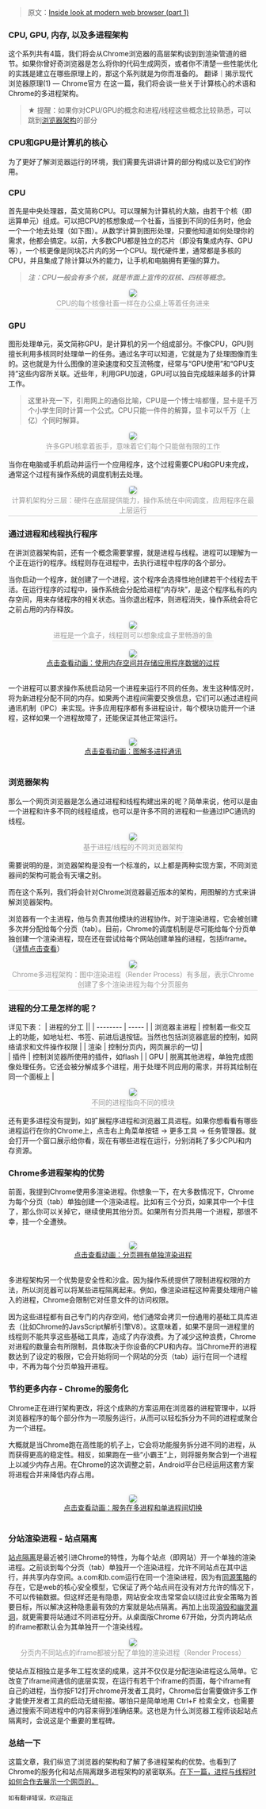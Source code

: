 > 原文：[Inside look at modern web browser (part 1)](https://developers.google.com/web/updates/2018/09/inside-browser-part1)

### CPU, GPU, 内存, 以及多进程架构
这个系列共有4篇，我们将会从Chrome浏览器的高层架构谈到到渲染管道的细节。如果你曾好奇浏览器是怎么将你的代码生成网页，或者你不清楚一些性能优化的实践是建立在哪些原理上的，那这个系列就是为你而准备的。
翻译｜揭示现代浏览器原理(1) — Chrome官方
在这一篇，我们将会谈一些关于计算核心的术语和Chrome的多进程架构。

> ★ 提醒：如果你对CPU/GPU的概念和进程/线程这些概念比较熟悉，可以跳到[浏览器架构](#浏览器架构)的部分

### CPU和GPU是计算机的核心
为了更好了解浏览器运行的环境，我们需要先讲讲计算的部分构成以及它们的作用。

### CPU
首先是中央处理器，英文简称CPU。可以理解为计算机的大脑，由若干个核（即运算单元）组成。可以把CPU的核想象成一个社畜，当接到不同的任务时，他会一个一个地去处理（如下图）。从数学计算到图形处理，只要他知道如何处理你的需求，他都会搞定。以前，大多数CPU都是独立的芯片（即没有集成内存、GPU等），一个核更像是同块芯片内的另一个CPU。现代硬件里，通常都是多核的CPU，并且集成了除计算以外的能力，让手机和电脑拥有更强的算力。
> *注：CPU一般会有多个核，就是市面上宣传的双核、四核等概念。*

<center>
    <img style="border-radius: 0.3125em;
    box-shadow: 0 2px 4px 0 rgba(34,36,38,.12),0 2px 10px 0 rgba(34,36,38,.08);" 
    src="//p3-juejin.byteimg.com/tos-cn-i-k3u1fbpfcp/cf5eb0aa84e447cd943656672444e8fa~tplv-k3u1fbpfcp-zoom-1.image">
    <br>
    <div style="color:orange; border-bottom: 1px solid #d9d9d9;
    display: inline-block;
    color: #999;
    padding: 2px;">CPU的每个核像社畜一样在办公桌上等着任务进来</div>
</center>

### GPU
图形处理单元，英文简称GPU，是计算机的另一个组成部分。不像CPU，GPU则擅长利用多核同时处理单一的任务。通过名字可以知道，它就是为了处理图像而生的。这也就是为什么图像的渲染速度和交互流畅度，经常与“GPU使用”和“GPU支持”这些内容所关联。近些年，利用GPU加速，GPU可以独自完成越来越多的计算工作。

> 这里补充一下，引用网上的通俗比喻，CPU是一个博士啥都懂，显卡是千万个小学生同时计算一个公式。CPU只能一件件的解算，显卡可以千万（上亿）个同时解算。

<center>
    <img style="border-radius: 0.3125em;
    box-shadow: 0 2px 4px 0 rgba(34,36,38,.12),0 2px 10px 0 rgba(34,36,38,.08);" 
    src="//p3-juejin.byteimg.com/tos-cn-i-k3u1fbpfcp/f66c098a9ca3470aba449c137758034c~tplv-k3u1fbpfcp-zoom-1.image">
    <br>
    <div style="color:orange; border-bottom: 1px solid #d9d9d9;
    display: inline-block;
    color: #999;
    padding: 2px;">许多GPU核拿着扳手，意味着它们每个只能做有限的工作</div>
</center>

当你在电脑或手机启动并运行一个应用程序，这个过程需要CPU和GPU来完成，通常这个过程有操作系统的调度机制去处理。

<center>
    <img style="border-radius: 0.3125em;
    box-shadow: 0 2px 4px 0 rgba(34,36,38,.12),0 2px 10px 0 rgba(34,36,38,.08);" 
    src="//p3-juejin.byteimg.com/tos-cn-i-k3u1fbpfcp/2310bc85e4f34216be8b588e3a140fed~tplv-k3u1fbpfcp-zoom-1.image">
    <br>
    <div style="color:orange; border-bottom: 1px solid #d9d9d9;
    display: inline-block;
    color: #999;
    padding: 2px;">计算机架构分三层：硬件在底层提供能力，操作系统在中间调度，应用程序在最上层运行</div>
</center>

### 通过进程和线程执行程序
在讲浏览器架构前，还有一个概念需要掌握，就是进程与线程。进程可以理解为一个正在运行的程序。线程则存在进程中，去执行进程中程序的各个部分。

当你启动一个程序，就创建了一个进程，这个程序会选择性地创建若干个线程去干活。在运行程序的过程中，操作系统会分配给进程“内存块”，是这个程序私有的内存空间，用来存储程序的相关状态。当你退出程序，则进程消失，操作系统会将它之前占用的内存释放。

<center>
    <img style="border-radius: 0.3125em;
    box-shadow: 0 2px 4px 0 rgba(34,36,38,.12),0 2px 10px 0 rgba(34,36,38,.08);" 
    src="//p3-juejin.byteimg.com/tos-cn-i-k3u1fbpfcp/2616113a72a74c7abab606bb73d437df~tplv-k3u1fbpfcp-zoom-1.image">
    <br>
    <div style="color:orange; border-bottom: 1px solid #d9d9d9;
    display: inline-block;
    color: #999;
    padding: 2px;">进程是一个盒子，线程则可以想象成盒子里畅游的鱼</div>
</center>

<center>
    <br>
    <img style="border-radius: 0.3125em;
    box-shadow: 0 2px 4px 0 rgba(34,36,38,.12),0 2px 10px 0 rgba(34,36,38,.08);" 
    src="//p3-juejin.byteimg.com/tos-cn-i-k3u1fbpfcp/7b4ce278fc364d2597965023128a8954~tplv-k3u1fbpfcp-zoom-1.image">
    <br>
    <a style="text-decoration: underline;" href="https://developers.google.com/web/updates/images/inside-browser/part1/memory.svg">点击查看动画：使用内存空间并存储应用程序数据的过程</a>
    <br>
    <br>
</center>

一个进程可以要求操作系统启动另一个进程来运行不同的任务。发生这种情况时，将为新进程分配不同的内存。如果两个进程间需要交换信息，它们可以通过进程间通讯机制（IPC）来实现。许多应用程序都有多进程设计，每个模块功能开一个进程，这样如果一个进程故障了，还能保证其他正常运行。

<center>
    <br>
    <img style="border-radius: 0.3125em;
    box-shadow: 0 2px 4px 0 rgba(34,36,38,.12),0 2px 10px 0 rgba(34,36,38,.08);" 
    src="//p3-juejin.byteimg.com/tos-cn-i-k3u1fbpfcp/0daccd195126402ba419c04807f358a6~tplv-k3u1fbpfcp-zoom-1.image">
    <br>
    <a style="text-decoration: underline;" href="https://developers.google.com/web/updates/images/inside-browser/part1/workerprocess.svg">点击查看动画：图解多进程通讯</a>
    <br>
    <br>
</center>

### 浏览器架构
那么一个网页浏览器是怎么通过进程和线程构建出来的呢？简单来说，他可以是由一个进程和许多不同的线程组成，也可以是许多不同的进程和一些通过IPC通讯的线程。

<center>
    <img style="border-radius: 0.3125em;
    box-shadow: 0 2px 4px 0 rgba(34,36,38,.12),0 2px 10px 0 rgba(34,36,38,.08);" 
    src="//p3-juejin.byteimg.com/tos-cn-i-k3u1fbpfcp/c32de28b456f496794ad213bd2c06b16~tplv-k3u1fbpfcp-zoom-1.image">
    <br>
    <div style="color:orange; border-bottom: 1px solid #d9d9d9;
    display: inline-block;
    color: #999;
    padding: 2px;">基于进程/线程的不同浏览器架构</div>
</center>

需要说明的是，浏览器架构是没有一个标准的，以上都是两种实现方案，不同浏览器间的架构可能会有天壤之别。

而在这个系列，我们将会针对Chrome浏览器最近版本的架构，用图解的方式来讲解浏览器架构。

浏览器有一个主进程，他与负责其他模块的进程协作。对于渲染进程，它会被创建多次并分配给每个分页（tab）。目前，Chrome的调度机制是尽可能给每个分页单独创建一个渲染进程，现在还在尝试给每个网站创建单独的进程，包括iframe。（[详情点击查看](https://developers.google.com/web/updates/2018/09/inside-browser-part1#site-isolation)）

<center>
    <img style="border-radius: 0.3125em;
    box-shadow: 0 2px 4px 0 rgba(34,36,38,.12),0 2px 10px 0 rgba(34,36,38,.08);" 
    src="//p3-juejin.byteimg.com/tos-cn-i-k3u1fbpfcp/6f8b168d67d44762874847804221f312~tplv-k3u1fbpfcp-zoom-1.image">
    <br>
    <div style="color:orange; border-bottom: 1px solid #d9d9d9;
    display: inline-block;
    color: #999;
    padding: 2px;">Chrome多进程架构：图中渲染进程（Render Process）有多层，表示Chrome创建了多个渲染进程为每个分页服务</div>
</center>

### 进程的分工是怎样的呢？
详见下表：
| 进程的分工  ||
| --------   | -----  | 
| 浏览器主进程 | 控制着一些交互上的功能，如地址栏、书签、前进后退按钮。当然也包括浏览器底层的控制，如网络请求和文件操作权限  |
| 渲染        |   控制分页内，网页展示的一切   |  
| 插件        |    控制浏览器所使用的插件，如flash    | 
| GPU        |    脱离其他进程，单独完成图像处理任务。它还会被分解成多个进程，用于处理不同应用的需求，并将其绘制在同一个面板上   | 

<center>
    <img style="border-radius: 0.3125em;
    box-shadow: 0 2px 4px 0 rgba(34,36,38,.12),0 2px 10px 0 rgba(34,36,38,.08);" 
    src="//p3-juejin.byteimg.com/tos-cn-i-k3u1fbpfcp/3b994078af314cebb004bc7009c9320c~tplv-k3u1fbpfcp-zoom-1.image">
    <br>
    <div style="color:orange; border-bottom: 1px solid #d9d9d9;
    display: inline-block;
    color: #999;
    padding: 2px;">不同的进程指向不同的模块</div>
</center>

还有更多进程没有提到，如扩展程序进程和浏览器工具进程。如果你想看看有哪些进程运行在你的Chrome上，点击右上角菜单按钮 -> 更多工具 -> 任务管理器。就会打开一个窗口展示给你看，现在有哪些进程在运行，分别消耗了多少CPU和内存资源。

### Chrome多进程架构的优势
前面，我提到Chrome使用多渲染进程。你想象一下，在大多数情况下，Chrome为每个分页（tab）单独创建一个渲染进程。比如有三个分页，如果其中一个卡住了，那么你可以关掉它，继续使用其他分页。如果所有分页共用一个进程，那很不幸，挂一个全遭殃。

<center>
    <br>
    <img style="border-radius: 0.3125em;
    box-shadow: 0 2px 4px 0 rgba(34,36,38,.12),0 2px 10px 0 rgba(34,36,38,.08);" 
    src="//p3-juejin.byteimg.com/tos-cn-i-k3u1fbpfcp/d94a8565d03f4c49beff62480b714213~tplv-k3u1fbpfcp-zoom-1.image">
    <br>
    <a style="text-decoration: underline;" href="https://developers.google.com/web/updates/images/inside-browser/part1/tabs.svg">点击查看动画：分页拥有单独渲染进程</a>
    <br>
    <br>
</center>

多进程架构另一个优势是安全性和沙盒。因为操作系统提供了限制进程权限的方法，所以浏览器可以将某些进程隔离起来。例如，像渲染进程这种需要处理用户输入的进程，Chrome会限制它对任意文件的访问权限。

因为这些进程都有自己专门的内存空间，他们通常会拷贝一份通用的基础工具库进去（比如Chrome的JavsScript解析引擎V8）。这意味着，如果不是同一进程里的线程则不能共享这些基础工具库，造成了内存浪费。为了减少这种浪费，Chrome对进程的数量会有所限制，具体取决于你设备的CPU和内存。当Chrome开的进程数达到了设定的极限，它会开始将同一个网站的分页（tab）运行在同一个进程中，不再为每个分页单独开进程。

### 节约更多内存 - Chrome的服务化
Chrome正在进行架构更改，将这个成熟的方案运用在浏览器的进程管理中，以将浏览器程序的每个部分作为一项服务运行，从而可以轻松拆分为不同的进程或聚合为一个进程。

大概就是当Chrome跑在高性能的机子上，它会将功能服务拆分进不同的进程，从而获得更高的稳定性。相反，如果跑在一些“小霸王”上，则将服务聚合到一个进程上以减少内存占用。在Chrome的这次调整之前，Android平台已经运用这套方案将进程合并来降低内存占用。

<center>
    <br>
    <img style="border-radius: 0.3125em;
    box-shadow: 0 2px 4px 0 rgba(34,36,38,.12),0 2px 10px 0 rgba(34,36,38,.08);" 
    src="//p3-juejin.byteimg.com/tos-cn-i-k3u1fbpfcp/89b2c559625f48c686b10255e94c13b8~tplv-k3u1fbpfcp-zoom-1.image">
    <br>
    <a style="text-decoration: underline;" href="https://developers.google.com/web/updates/images/inside-browser/part1/servicfication.svg">点击查看动画：服务在多进程和单进程间切换</a>
    <br>
    <br>
</center>

### 分站渲染进程 - 站点隔离
[站点隔离](https://developers.google.com/web/updates/2018/07/site-isolation)是最近被引进Chrome的特性，为每个站点（即网站）开一个单独的渲染进程。之前谈到每个分页（tab）单独开一个渲染进程，允许不同站点在其中运行，并共享内存空间。a.com和b.com运行在同一个渲染进程，因为有[同源策略](https://developer.mozilla.org/en-US/docs/Web/Security/Same-origin_policy)的存在，它是web的核心安全模型，它保证了两个站点间在没有对方允许的情况下，不可以传输数据。但这样还是有隐患，网站安全攻击常常会以绕过此安全策略为首要目标，所以解决这种隐患最有效的方案就是站点隔离。再加上出现[溶毁和幽灵漏洞](https://developers.google.com/web/updates/2018/02/meltdown-spectre)，就更需要将站通过不同进程分开。从桌面版Chrome 67开始，分页内跨站点的iframe都默认会为其单独开一个渲染线程。

<center>
    <img style="border-radius: 0.3125em;
    box-shadow: 0 2px 4px 0 rgba(34,36,38,.12),0 2px 10px 0 rgba(34,36,38,.08);" 
    src="//p3-juejin.byteimg.com/tos-cn-i-k3u1fbpfcp/acccb4cd0d404df9bdde070566c28f24~tplv-k3u1fbpfcp-zoom-1.image">
    <br>
    <div style="color:orange; border-bottom: 1px solid #d9d9d9;
    display: inline-block;
    color: #999;
    padding: 2px;">分页内不同站点的iframe都被分配了单独的渲染进程（Render Process）</div>
</center>

使站点互相独立是多年工程攻坚的成果，这并不仅仅是分配渲染进程这么简单。它改变了iframe间通信的底层实现，在运行有若干个iframe的页面，每个iframe有自己的进程，当你按F12打开chrome开发者工具时，Chrome后台需要做许多工作才能使开发者工具的启动无缝衔接。哪怕只是简单地用 Ctrl+F 检索全文，也需要通过搜索不同进程中的内容来得到准确结果。这也是为什么浏览器工程师谈起站点隔离时，会说这是个重要的里程碑。

### 总结一下
这篇文章，我们纵览了浏览器的架构和了解了多进程架构的优势。也看到了Chrome的服务化和站点隔离跟多进程架构的紧密联系。[在下一篇，进程与线程时如何合作去展示一个网页的。](https://developers.google.com/web/updates/2018/09/inside-browser-part2)

```!
如有翻译错误，欢迎指正
```